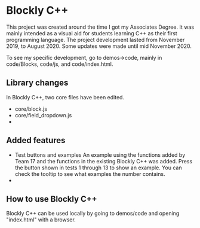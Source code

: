 # Blockly C++ #

This project was created around the time I got my Associates Degree. It was mainly intended as a visual aid for students learning C++ as their first programming language. 
The project development lasted from November 2019, to August 2020. Some updates were made until mid November 2020.

To see my specific development, go to demos->code, mainly in code/Blocks, code/js, and code/index.html.

## Library changes ##
In Blockly C++, two core files have been edited.

- core/block.js
- core/field_dropdown.js
- 
## Added features ##
- Test buttons and examples
An example using the functions added by Team 17 and the functions in the existing Blockly C++ was added.
Press the button shown in tests 1 through 13 to show an example.
You can check the tooltip to see what examples the number contains.
- 

## How to use Blockly C++ ##
Blockly C++ can be used locally by going to demos/code and opening "index.html" with a browser.
